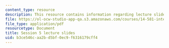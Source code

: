 ```yaml
---
content_type: resource
description: This resource contains information regarding lecture slide 5.
file: https://ol-ocw-studio-app-qa.s3.amazonaws.com/courses/14-581-international-economics-i-spring-2013/b3ce546caa2bd5bf0ec9f6316179cff4_MIT14_581S13_Lecslides5.pdf
file_type: application/pdf
resourcetype: Document
title: Session 5 lecture slides
uid: b3ce546c-aa2b-d5bf-0ec9-f6316179cff4
---
```

